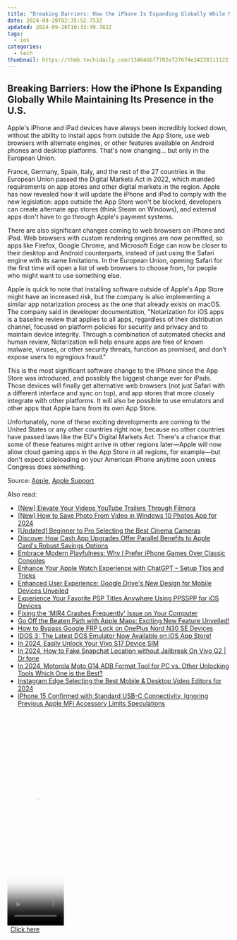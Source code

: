```yaml
---
title: "Breaking Barriers: How the iPhone Is Expanding Globally While Maintaining Its Presence in the U.S."
date: 2024-09-20T02:35:52.753Z
updated: 2024-09-26T10:33:49.782Z
tags:
  - ios
categories:
  - tech
thumbnail: https://thmb.techidaily.com/13464bbf7702e727674e34228111122f1f619fb5b014ebf3cf5f5ddd4c2dec0d.jpg
---
```


## Breaking Barriers: How the iPhone Is Expanding Globally While Maintaining Its Presence in the U.S.

Apple's iPhone and iPad devices have always been incredibly locked down, without the ability to install apps from outside the App Store, use web browsers with alternate engines, or other features available on Android phones and desktop platforms. That's now changing... but only in the European Union.

 France, Germany, Spain, Italy, and the rest of the 27 countries in the European Union passed the Digital Markets Act in 2022, which manded requirements on app stores and other digital markets in the region. Apple has now revealed how it will update the iPhone and iPad to comply with the new legislation: apps outside the App Store won't be blocked, developers can create alternate app stores (think Steam on Windows), and external apps don't have to go through Apple's payment systems.

 There are also significant changes coming to web browsers on iPhone and iPad. Web browsers with custom rendering engines are now permitted, so apps like Firefox, Google Chrome, and Microsoft Edge can now be closer to their desktop and Android counterparts, instead of just using the Safari engine with its same limitations. In the European Union, opening Safari for the first time will open a list of web browsers to choose from, for people who might want to use something else.

 Apple is quick to note that installing software outside of Apple's App Store might have an increased risk, but the company is also implementing a similar app notarization process as the one that already exists on macOS. The company said in developer documentation, "Notarization for iOS apps is a baseline review that applies to all apps, regardless of their distribution channel, focused on platform policies for security and privacy and to maintain device integrity. Through a combination of automated checks and human review, Notarization will help ensure apps are free of known malware, viruses, or other security threats, function as promised, and don’t expose users to egregious fraud."

 This is the most significant software change to the iPhone since the App Store was introduced, and possibly the biggest change ever for iPads. Those devices will finally get alternative web browsers (not just Safari with a different interface and sync on top), and app stores that more closely integrate with other platforms. It will also be possible to use emulators and other apps that Apple bans from its own App Store.

 Unfortunately, none of these exciting developments are coming to the United States or any other countries right now, because no other countries have passed laws like the EU's Digital Markets Act. There's a chance that some of these features might arrive in other regions later—Apple will now allow cloud gaming apps in the App Store in all regions, for example—but don't expect sideloading on your American iPhone anytime soon unless Congress does something.

 Source: [Apple](https://www.apple.com/newsroom/2024/01/apple-announces-changes-to-ios-safari-and-the-app-store-in-the-european-union/), [Apple Support](https://developer.apple.com/support/dma-and-apps-in-the-eu/)

<ins class="adsbygoogle"
     style="display:block"
     data-ad-format="autorelaxed"
     data-ad-client="ca-pub-7571918770474297"
     data-ad-slot="1223367746"></ins>

<ins class="adsbygoogle"
     style="display:block"
     data-ad-client="ca-pub-7571918770474297"
     data-ad-slot="8358498916"
     data-ad-format="auto"
     data-full-width-responsive="true"></ins>

<span class="atpl-alsoreadstyle">Also read:</span>
<div><ul>
<li><a href="https://youtube-web.techidaily.com/levate-your-videos-youtube-trailers-through-filmora/"><u>[New] Elevate Your Videos YouTube Trailers Through Filmora</u></a></li>
<li><a href="https://fox-links.techidaily.com/new-how-to-save-photo-from-video-in-windows-10-photos-app-for-2024/"><u>[New] How to Save Photo From Video in Windows 10 Photos App for 2024</u></a></li>
<li><a href="https://extra-information.techidaily.com/updated-beginner-to-pro-selecting-the-best-cinema-cameras/"><u>[Updated] Beginner to Pro Selecting the Best Cinema Cameras</u></a></li>
<li><a href="https://os-tips.techidaily.com/discover-how-cash-app-upgrades-offer-parallel-benefits-to-apple-cards-robust-savings-options/"><u>Discover How Cash App Upgrades Offer Parallel Benefits to Apple Card's Robust Savings Options</u></a></li>
<li><a href="https://os-tips.techidaily.com/embrace-modern-playfulness-why-i-prefer-iphone-games-over-classic-consoles/"><u>Embrace Modern Playfulness: Why I Prefer iPhone Games Over Classic Consoles</u></a></li>
<li><a href="https://os-tips.techidaily.com/enhance-your-apple-watch-experience-with-chatgpt-setup-tips-and-tricks/"><u>Enhance Your Apple Watch Experience with ChatGPT – Setup Tips and Tricks</u></a></li>
<li><a href="https://os-tips.techidaily.com/enhanced-user-experience-google-drives-new-design-for-mobile-devices-unveiled/"><u>Enhanced User Experience: Google Drive's New Design for Mobile Devices Unveiled</u></a></li>
<li><a href="https://os-tips.techidaily.com/experience-your-favorite-psp-titles-anywhere-using-ppsspp-for-ios-devices/"><u>Experience Your Favorite PSP Titles Anywhere Using PPSSPP for iOS Devices</u></a></li>
<li><a href="https://win-able.techidaily.com/fixing-the-mir4-crashes-frequently-issue-on-your-computer/"><u>Fixing the 'MIR4 Crashes Frequently' Issue on Your Computer</u></a></li>
<li><a href="https://os-tips.techidaily.com/go-off-the-beaten-path-with-apple-maps-exciting-new-feature-unveiled/"><u>Go Off the Beaten Path with Apple Maps: Exciting New Feature Unveiled!</u></a></li>
<li><a href="https://android-frp.techidaily.com/how-to-bypass-google-frp-lock-on-oneplus-nord-n30-se-devices-by-drfone-android/"><u>How to Bypass Google FRP Lock on OnePlus Nord N30 SE Devices</u></a></li>
<li><a href="https://os-tips.techidaily.com/idos-3-the-latest-dos-emulator-now-available-on-ios-app-store/"><u>IDOS 3: The Latest DOS Emulator Now Available on iOS App Store!</u></a></li>
<li><a href="https://sim-unlock.techidaily.com/in-2024-easily-unlock-your-vivo-s17-device-sim-by-drfone-android/"><u>In 2024, Easily Unlock Your Vivo S17 Device SIM</u></a></li>
<li><a href="https://location-social.techidaily.com/in-2024-how-to-fake-snapchat-location-without-jailbreak-on-vivo-g2-drfone-by-drfone-virtual-android/"><u>In 2024, How to Fake Snapchat Location without Jailbreak On Vivo G2 | Dr.fone</u></a></li>
<li><a href="https://android-frp.techidaily.com/in-2024-motorola-moto-g14-adb-format-tool-for-pc-vs-other-unlocking-tools-which-one-is-the-best-by-drfone-android/"><u>In 2024, Motorola Moto G14 ADB Format Tool for PC vs. Other Unlocking Tools Which One is the Best?</u></a></li>
<li><a href="https://instagram-videos.techidaily.com/instagram-edge-selecting-the-best-mobile-and-desktop-video-editors-for-2024/"><u>Instagram Edge Selecting the Best Mobile & Desktop Video Editors for 2024</u></a></li>
<li><a href="https://os-tips.techidaily.com/iphone-15-confirmed-with-standard-usb-c-connectivity-ignoring-previous-apple-mfi-accessory-limits-speculations/"><u>IPhone 15 Confirmed with Standard USB-C Connectivity, Ignoring Previous Apple MFi Accessory Limits Speculations</u></a></li>
</ul></div>

<!-- affiliate ads begin -->
<span id="1938136">
					<video width="128" height="480" style="cursor:pointer"
           poster="//a.impactradius-go.com/display-clicktoplayimage/1938136.png"
           onclick="if(!this.playClicked){this.play();this.setAttribute('controls',true);this.playClicked=true;}">
	   <source src="//a.impactradius-go.com/display-ad/22993-1938136">
	   <img src="//a.impactradius-go.com/display-clicktoplayimage/1938136.png" style="border: none; height: 100%; width: 100%; object-fit: contain">
	</video>
	<div style="width:80px;text-align:center"><a href="javascript:window.open(decodeURIComponent('https%3A%2F%2Fhomestyler.sjv.io%2Fc%2F5597632%2F1938136%2F22993'), '_blank');void(0);">Click here</a></div>
</span>
<img height="0" width="0" src="https://imp.pxf.io/i/5597632/1938136/22993" style="position:absolute;visibility:hidden;" border="0" />
<!-- affiliate ads end -->

